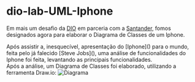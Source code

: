 # dio-lab-UML-Iphone

Em mais um desafio da [DIO]() em parceria com a [Santander](), fomos designados agora para elaborar o Diagrama de Classes de um Iphone.
<div></div>
Após assistir a, inesquecível, apresentação do [Iphone]() para o mundo, feita pelo já falecido [Steve Jobs](), uma análise de funcionalidades do Iphone foi feita, levantando as principais funcionalidades.
<div></div>
Após a análise, um Diagrama de Classes foi elaborado, utilizando a ferramenta Draw.io:
<img alt="Diagrama" src="/ATV5_IphoneUML/assets/Diagrama_Classes.png">